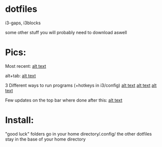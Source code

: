 # dotfiles
i3-gaps, i3blocks

some other stuff you will probably need to download aswell

# Pics:
Most recent:
[alt text](https://raw.githubusercontent.com/Sain98/dotfiles/master/conf/edf53bd5a50030f71408fc12a25f301a.png)

alt+tab:
[alt text](https://raw.githubusercontent.com/Sain98/dotfiles/master/conf/tab.png)

3 Different ways to run programs (+hotkeys in i3/config)
[alt text](https://raw.githubusercontent.com/Sain98/dotfiles/master/conf/run.png)
[alt text](https://raw.githubusercontent.com/Sain98/dotfiles/master/conf/run2.png)
[alt text](https://raw.githubusercontent.com/Sain98/dotfiles/master/conf/run3.png)

Few updates on the top bar where done after this:
[alt text](https://raw.githubusercontent.com/Sain98/dotfiles/master/conf/12d5c4a44d22e6505c689c9648525192.jpg)

# Install:
"good luck"
folders go in your home directory/.config/
the other dotfiles stay in the base of your home directory
